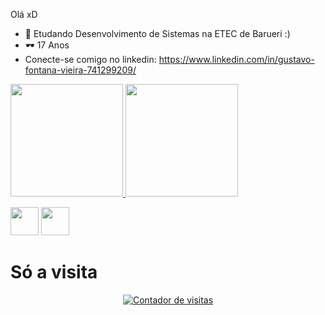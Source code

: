 Olá xD
- 🌱 Etudando Desenvolvimento de Sistemas na ETEC de Barueri :)
- 🕶  17 Anos 
- Conecte-se comigo no linkedin: https://www.linkedin.com/in/gustavo-fontana-vieira-741299209/
 <div>
  <a href="https://github.com/gustavofontanavieira">
  <img height="180em" src="https://github-readme-stats.vercel.app/api?username=gustavofontanavieira&show_icons=true&theme=dark&include_all_commits=true&count_private=true"/>
  <img height="180em" src="https://github-readme-stats.vercel.app/api/top-langs/?username=gustavofontanavieira&layout=compact&langs_count=7&theme=dark"/>
</div>
  
  <a href="https://www.facebook.com/gustavo.fontanavieira" target="_blank"><img src="https://cdn.icon-icons.com/icons2/1109/PNG/512/1486053608-facebook_79182.png" target="_blank" width="45px"></a>
  <a href="https://www.instagram.com/guhh_fv/" target="_blank"><img src="https://cdn.icon-icons.com/icons2/1582/PNG/512/instagram_108043.png" target="_blank" width="45px"></a>

 <h1>Só a visita </h1>
 <div align="center"><a title='Contador de Visitas do MegaContador' href='https://megacontador.com.br/' ><img src='https://megacontador.com.br/img-p0XohF470zE4qebV-6.gif' border='0' alt='Contador de visitas'></a></div>
